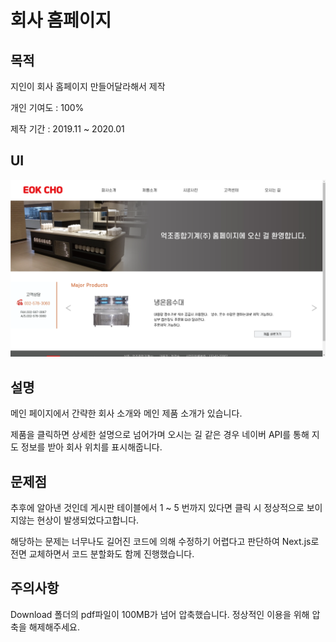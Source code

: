 # 회사 홈페이지

## 목적

지인이 회사 홈페이지 만들어달라해서 제작

개인 기여도 : 100%

제작 기간 : 2019.11 ~ 2020.01

## UI
![ECGM](https://github.com/seungwoo505/ECGM-Project/blob/main/mainScreen.png)

## 설명

메인 페이지에서 간략한 회사 소개와 메인 제품 소개가 있습니다.

제품을 클릭하면 상세한 설명으로 넘어가며 오시는 길 같은 경우 네이버 API를 통해 지도 정보를 받아 회사 위치를 표시해줍니다.

## 문제점

추후에 알아낸 것인데 게시판 테이블에서 1 ~ 5 번까지 있다면 클릭 시 정상적으로 보이지않는 현상이 발생되었다고합니다.

해당하는 문제는 너무나도 길어진 코드에 의해 수정하기 어렵다고 판단하여 Next.js로 전면 교체하면서 코드 분할화도 함께 진행했습니다.

## 주의사항

Download 폴더의 pdf파일이 100MB가 넘어 압축했습니다. 정상적인 이용을 위해 압축을 해제해주세요.
